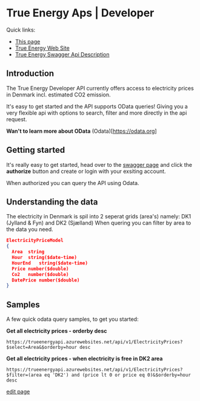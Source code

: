 # True Energy Aps | Developer 

Quick links: 
* [This page](https://trueenergyaps.github.io/api/)
* [True Energy Web Site](https://trueenergy.dk)
* [True Energy Swagger Api Description](https://trueenergyapi.azurewebsites.net/swagger/index.html)

## Introduction
The True Energy Developer API currently offers access to electricity prices in Denmark incl. estimated CO2 emission. 

It's easy to get started and the API supports OData queries! Giving you a very flexible api with options to search, filter and more directly in the api request.

**Wan't to learn more about OData**
(Odata)[https://odata.org]

## Getting started

It's really easy to get started, head over to the [swagger page](https://trueenergyapi.azurewebsites.net/swagger/index.html) and click the **authorize** button and create or login with your exsiting account. 

When authorized you can query the API using Odata. 

## Understanding the data
The electricity in Denmark is spil into 2 seperat grids (area's) namely: DK1 (Jylland & Fyn) and DK2 (Sjælland)
When quering you can filter by area to the data you need. 

``` json
ElectricityPriceModel
{
  Area	string
  Hour	string($date-time)
  HourEnd	string($date-time)
  Price	number($double)
  Co2	number($double)
  DatePrice	number($double)
}
```

## Samples

A few quick odata query samples, to get you started:

**Get all electricity prices - orderby desc**
```
https://trueenergyapi.azurewebsites.net/api/v1/ElectricityPrices?$select=Area&$orderby=hour desc
```

**Get all electricity prices - when electricity is free in DK2 area**
```
https://trueenergyapi.azurewebsites.net/api/v1/ElectricityPrices?$filter=(area eq 'DK2') and (price lt 0 or price eq 0)&$orderby=hour desc
```

[edit page](https://github.com/TrueEnergyApS/developer/edit/master/docs/README.md)
